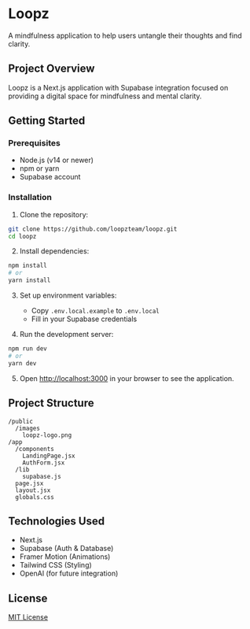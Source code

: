 # Loopz

A mindfulness application to help users untangle their thoughts and find clarity.

## Project Overview

Loopz is a Next.js application with Supabase integration focused on providing a digital space for mindfulness and mental clarity.

## Getting Started

### Prerequisites

- Node.js (v14 or newer)
- npm or yarn
- Supabase account

### Installation

1. Clone the repository:
```bash
git clone https://github.com/loopzteam/loopz.git
cd loopz
```

2. Install dependencies:
```bash
npm install
# or
yarn install
```

3. Set up environment variables:
   - Copy `.env.local.example` to `.env.local`
   - Fill in your Supabase credentials

4. Run the development server:
```bash
npm run dev
# or
yarn dev
```

5. Open [http://localhost:3000](http://localhost:3000) in your browser to see the application.

## Project Structure

```
/public
  /images
    loopz-logo.png
/app
  /components
    LandingPage.jsx
    AuthForm.jsx
  /lib
    supabase.js
  page.jsx
  layout.jsx
  globals.css
```

## Technologies Used

- Next.js
- Supabase (Auth & Database)
- Framer Motion (Animations)
- Tailwind CSS (Styling)
- OpenAI (for future integration)

## License

[MIT License](LICENSE)
